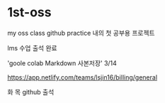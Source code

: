 # 1st-oss
my oss class github practice
내의 첫 공부용 프로젝트

lms 수업 출석 완료

'goole colab Markdown 사본저장' 3/14

https://app.netlify.com/teams/lsjin16/billing/general 

화 목 github 출석
